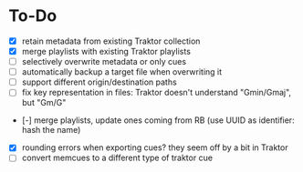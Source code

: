 # To-Do

- [x] retain metadata from existing Traktor collection
- [x] merge playlists with existing Traktor playlists
- [ ] selectively overwrite metadata or only cues
- [ ] automatically backup a target file when overwriting it
- [ ] support different origin/destination paths
- [ ] fix key representation in files: Traktor doesn't understand "Gmin/Gmaj", but "Gm/G"
- [-] merge playlists, update ones coming from RB (use UUID as identifier: hash the name)
- [x] rounding errors when exporting cues? they seem off by a bit in Traktor
- [ ] convert memcues to a different type of traktor cue